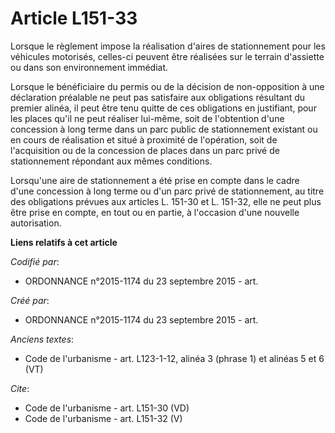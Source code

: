 # Article L151-33

Lorsque le règlement impose la réalisation d'aires de stationnement pour les véhicules motorisés, celles-ci peuvent être
réalisées sur le terrain d'assiette ou dans son environnement immédiat. 

Lorsque le bénéficiaire du permis ou de la décision de non-opposition à une déclaration préalable ne peut pas satisfaire aux
obligations résultant du premier alinéa, il peut être tenu quitte de ces obligations en justifiant, pour les places qu'il ne
peut réaliser lui-même, soit de l'obtention d'une concession à long terme dans un parc public de stationnement existant ou en
cours de réalisation et situé à proximité de l'opération, soit de l'acquisition ou de la concession de places dans un parc
privé de stationnement répondant aux mêmes conditions. 

Lorsqu'une aire de stationnement a été prise en compte dans le cadre d'une concession à long terme ou d'un parc privé de
stationnement, au titre des obligations prévues aux articles L. 151-30 et L. 151-32, elle ne peut plus être prise en compte,
en tout ou en partie, à l'occasion d'une nouvelle autorisation.

**Liens relatifs à cet article**

_Codifié par_:

  - ORDONNANCE n°2015-1174 du 23 septembre 2015 - art.

_Créé par_:

  - ORDONNANCE n°2015-1174 du 23 septembre 2015 - art.

_Anciens textes_:

  - Code de l'urbanisme - art. L123-1-12, alinéa 3 (phrase 1) et alinéas 5 et 6 (VT)

_Cite_:

  - Code de l'urbanisme - art. L151-30 (VD)
  - Code de l'urbanisme - art. L151-32 (V)
